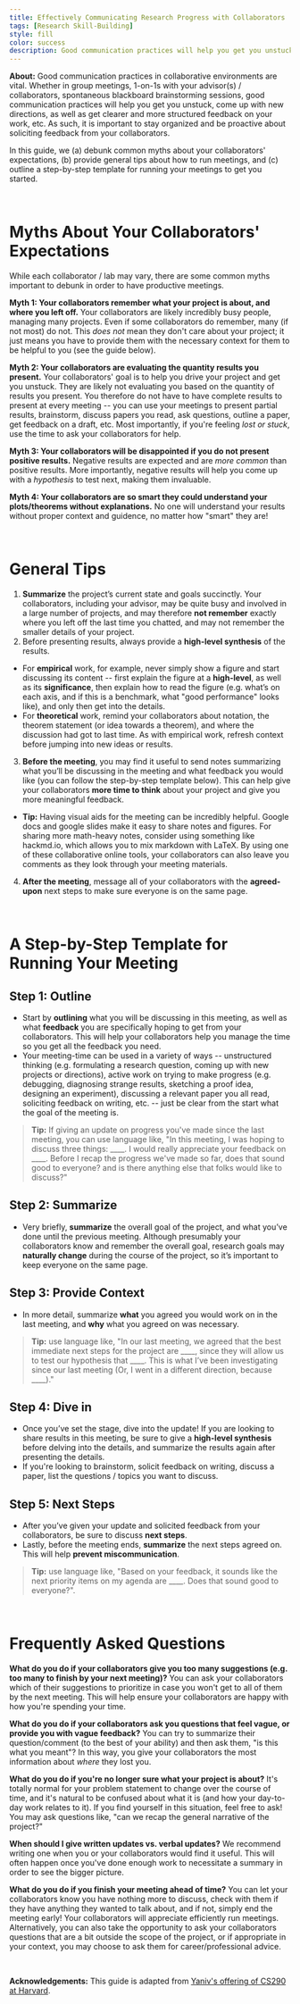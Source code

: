 ```yaml
---
title: Effectively Communicating Research Progress with Collaborators
tags: [Research Skill-Building]
style: fill
color: success
description: Good communication practices will help you get you unstuck, come up with new directions, as well as get more clear, structured feedback on your work. Here, we debunk common myths and provide a guide for effective communication. 
---
```



**About:** Good communication practices in collaborative environments are vital. 
Whether in group meetings, 1-on-1s with your advisor(s) / collaborators, 
spontaneous blackboard brainstorming sessions, good communication practices will help you get you unstuck, 
come up with new directions, as well as get clearer and more structured feedback on your work, etc. 
As such, it is important to stay organized and be proactive about soliciting feedback from your collaborators. 

In this guide, we (a) debunk common myths about your collaborators' expectations,
(b) provide general tips about how to run meetings, 
and (c) outline a step-by-step template for running your meetings to get you started.

<br/>

# Myths About Your Collaborators' Expectations 

While each collaborator / lab may vary, there are some common myths important to debunk in order to have productive meetings.

**Myth 1: Your collaborators remember what your project is about, and where you left off.**
Your collaborators are likely incredibly busy people, managing many projects.
Even if some collaborators do remember, many (if not most) do not.
This *does not* mean they don't care about your project;
it just means you have to provide them with the necessary context for them to be helpful to you (see the guide below).

**Myth 2: Your collaborators are evaluating the quantity results you present.**
Your collaborators' goal is to help you drive your project and get you unstuck.
They are likely not evaluating you based on the quantity of results you present.
You therefore do not have to have complete results to present at every meeting -- you can use your meetings to present partial results, brainstorm, discuss papers you read, ask questions, outline a paper, get feedback on a draft, etc.
Most importantly, if you're feeling *lost or stuck*, use the time to ask your collaborators for help.

**Myth 3: Your collaborators will be disappointed if you do not present positive results.**
Negative results are expected and are *more common* than positive results.
More importantly, negative results will help you come up with a *hypothesis* to test next, making them invaluable.

**Myth 4: Your collaborators are so smart they could understand your plots/theorems without explanations.**
No one will understand your results without proper context and guidence, no matter how "smart" they are!


<br/>

# General Tips

1. **Summarize** the project’s current state and goals succinctly. Your collaborators, including your advisor, may be quite busy and involved in a large number of projects, and may therefore **not remember** exactly where you left off the last time you chatted, and may not remember the smaller details of your project. 
2. Before presenting results, always provide a **high-level synthesis** of the results. 
  * For **empirical** work, for example, never simply show a figure and start discussing its content -- first explain the figure at a **high-level**, as well as its **significance**, then explain how to read the figure (e.g. what’s on each axis, and if this is a benchmark, what "good performance" looks like), and only then get into the details. 
  * For **theoretical** work, remind your collaborators about notation, the theorem statement (or idea towards a theorem), and where the discussion had got to last time. As with empirical work, refresh context before jumping into new ideas or results. 
3. **Before the meeting**, you may find it useful to send notes summarizing what you’ll be discussing in the meeting and what feedback you would like (you can follow the step-by-step template below). This can help give your collaborators **more time to think** about your project and give you more meaningful feedback.
  * **Tip:** Having visual aids for the meeting can be incredibly helpful. Google docs and google slides make it easy to share notes and figures. For sharing more math-heavy notes, consider using something like hackmd.io, which allows you to mix markdown with LaTeX. By using one of these collaborative online tools, your collaborators can also leave you comments as they look through your meeting materials.  
4. **After the meeting**, message all of your collaborators with the **agreed-upon** next steps to make sure everyone is on the same page.  

<br/>

# A Step-by-Step Template for Running Your Meeting

## **Step 1:** Outline

* Start by **outlining** what you will be discussing in this meeting, as well as what **feedback** you are specifically hoping to get from your collaborators. This will help your collaborators help you manage the time so you get all the feedback you need.
* Your meeting-time can be used in a variety of ways -- unstructured thinking (e.g. formulating a research question, coming up with new projects or directions), active work on trying to make progress (e.g. debugging, diagnosing strange results, sketching a proof idea, designing an experiment), discussing a relevant paper you all read, soliciting feedback on writing, etc. -- just be clear from the start what the goal of the meeting is.
> **Tip:** If giving an update on progress you've made since the last meeting, you can use language like, "In this meeting, I was hoping to discuss three things: \_\_\_\_. I would really appreciate your feedback on \_\_\_\_. Before I recap the progress we've made so far, does that sound good to everyone? and is there anything else that folks would like to discuss?"

## **Step 2:** Summarize

* Very briefly, **summarize** the overall goal of the project, and what you’ve done until the previous meeting. Although presumably your collaborators know and remember the overall goal, research goals may **naturally change** during the course of the project, so it’s important to keep everyone on the same page.

## **Step 3:** Provide Context

* In more detail, summarize **what** you agreed you would work on in the last meeting, and **why** what you agreed on was necessary. 
> **Tip:** use language like, "In our last meeting, we agreed that the best immediate next steps for the project are \_\_\_\_, since they will allow us to test our hypothesis that \_\_\_\_. This is what I’ve been investigating since our last meeting (Or, I went in a different direction, because \_\_\_\_)."

## **Step 4:** Dive in

* Once you’ve set the stage, dive into the update! If you are looking to share results in this meeting, be sure to give a **high-level synthesis** before delving into the details, and summarize the results again after presenting the details. 
* If you're looking to brainstorm, solicit feedback on writing, discuss a paper, list the questions / topics you want to discuss. 

## **Step 5:** Next Steps

* After you’ve given your update and solicited feedback from your collaborators, be sure to discuss **next steps**. 
* Lastly, before the meeting ends, **summarize** the next steps agreed on. This will help **prevent miscommunication**. 
> **Tip:** use language like, "Based on your feedback, it sounds like the next priority items on my agenda are \_\_\_\_. Does that sound good to everyone?". 

<br/>

# Frequently Asked Questions

**What do you do if your collaborators give you too many suggestions (e.g. too many to finish by your next meeting)?**
You can ask your collaborators which of their suggestions to prioritize in case you won't get to all of them by the next meeting.
This will help ensure your collaborators are happy with how you're spending your time.

**What do you do if your collaborators ask you questions that feel vague, or provide you with vague feedback?**
You can try to summarize their question/comment (to the best of your ability) and then ask them, "is this what you meant"?
In this way, you give your collaborators the most information about *where* they lost you.

**What do you do if you're no longer sure what your project is about?**
It's totally normal for your problem statement to change over the course of time, and it's natural to be confused about what it is (and how your day-to-day work relates to it). 
If you find yourself in this situation, feel free to ask! You may ask questions like, "can we recap the general narrative of the project?"

**When should I give written updates vs. verbal updates?**
We recommend writing one when you or your collaborators would find it useful. 
This will often happen once you've done enough work to necessitate a summary in order to see the bigger picture.

**What do you do if you finish your meeting ahead of time?**
You can let your collaborators know you have nothing more to discuss, check with them if they have anything they wanted to talk about, and if not, simply end the meeting early! Your collaborators will appreciate efficiently run meetings.
Alternatively, you can also take the opportunity to ask your collaborators questions that are a bit outside the scope of the project, or if appropriate in your context, you may choose to ask them for career/professional advice. 

<br/>


**Acknowledgements:** This guide is adapted from [Yaniv's offering of CS290 at Harvard](https://yanivyacoby.github.io/harvard-cs290). 


<br/>

